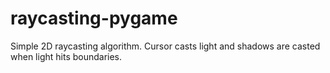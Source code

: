 # raycasting-pygame
Simple 2D raycasting algorithm. Cursor casts light and shadows are casted when light hits boundaries.
